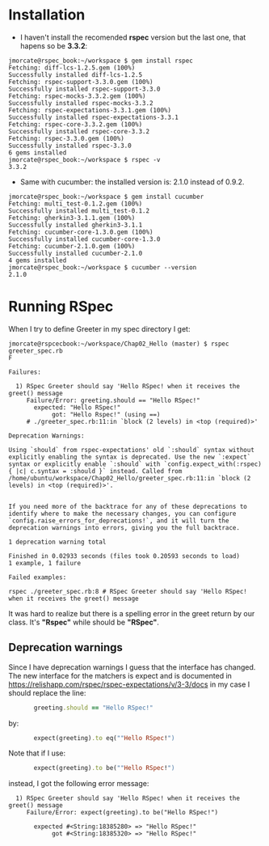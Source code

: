 # Installation
* I haven't install the recomended **rspec** version but the last one, that 
hapens so be **3.3.2**:
```console
jmorcate@rspec_book:~/workspace $ gem install rspec
Fetching: diff-lcs-1.2.5.gem (100%)
Successfully installed diff-lcs-1.2.5
Fetching: rspec-support-3.3.0.gem (100%)
Successfully installed rspec-support-3.3.0
Fetching: rspec-mocks-3.3.2.gem (100%)
Successfully installed rspec-mocks-3.3.2
Fetching: rspec-expectations-3.3.1.gem (100%)
Successfully installed rspec-expectations-3.3.1
Fetching: rspec-core-3.3.2.gem (100%)
Successfully installed rspec-core-3.3.2
Fetching: rspec-3.3.0.gem (100%)
Successfully installed rspec-3.3.0
6 gems installed
jmorcate@rspec_book:~/workspace $ rspec -v
3.3.2
```
* Same with cucumber: the installed version is: 2.1.0 instead of 0.9.2.
```console
jmorcate@rspec_book:~/workspace $ gem install cucumber
Fetching: multi_test-0.1.2.gem (100%)
Successfully installed multi_test-0.1.2
Fetching: gherkin3-3.1.1.gem (100%)
Successfully installed gherkin3-3.1.1
Fetching: cucumber-core-1.3.0.gem (100%)
Successfully installed cucumber-core-1.3.0
Fetching: cucumber-2.1.0.gem (100%)
Successfully installed cucumber-2.1.0
4 gems installed
jmorcate@rspec_book:~/workspace $ cucumber --version
2.1.0
```

# Running RSpec

When I try to define Greeter in my spec directory I get:

```console
jmorcate@rspcecbook:~/workspace/Chap02_Hello (master) $ rspec greeter_spec.rb 
F

Failures:

  1) RSpec Greeter should say 'Hello RSpec! when it receives the greet() message
     Failure/Error: greeting.should == "Hello RSpec!"
       expected: "Hello RSpec!"
            got: "Hello Rspec!" (using ==)
     # ./greeter_spec.rb:11:in `block (2 levels) in <top (required)>'

Deprecation Warnings:

Using `should` from rspec-expectations' old `:should` syntax without explicitly enabling the syntax is deprecated. Use the new `:expect` syntax or explicitly enable `:should` with `config.expect_with(:rspec) { |c| c.syntax = :should }` instead. Called from /home/ubuntu/workspace/Chap02_Hello/greeter_spec.rb:11:in `block (2 levels) in <top (required)>'.


If you need more of the backtrace for any of these deprecations to
identify where to make the necessary changes, you can configure
`config.raise_errors_for_deprecations!`, and it will turn the
deprecation warnings into errors, giving you the full backtrace.

1 deprecation warning total

Finished in 0.02933 seconds (files took 0.20593 seconds to load)
1 example, 1 failure

Failed examples:

rspec ./greeter_spec.rb:8 # RSpec Greeter should say 'Hello RSpec! when it receives the greet() message

```

It was hard to realize but there is a spelling error in the greet return by
our class. It's **"Rspec"** while should be **"RSpec"**.

## Deprecation warnings

Since I have deprecation warnings I guess that the interface has changed. The 
new interface for the matchers is expect and is documented in
https://relishapp.com/rspec/rspec-expectations/v/3-3/docs in my case I should
replace the line:
```ruby
       greeting.should == "Hello RSpec!"
```
by:
```ruby
       expect(greeting).to eq(""Hello RSpec!")
```
Note that if I use:
```ruby
       expect(greeting).to be(""Hello RSpec!")
```
instead, I got the following error message:
```console
  1) RSpec Greeter should say 'Hello RSpec! when it receives the greet() message
     Failure/Error: expect(greeting).to be("Hello RSpec!")
       
       expected #<String:18385280> => "Hello RSpec!"
            got #<String:18385320> => "Hello RSpec!"
```       
